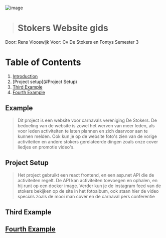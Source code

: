 ![image](https://user-images.githubusercontent.com/73878099/172373718-1e27b565-88ea-44ab-bbdc-255b3256cc2f.png)

># Stokers Website gids
Door: Rens Vlooswijk
Voor: Cv De Stokers en Fontys Semester 3

# Table of Contents
1. [Introduction](#Introduction)
2. [Project setup](#Project Setup)
3. [Third Example](#third-example)
4. [Fourth Example](#fourth-examplehttpwwwfourthexamplecom)


## Example
>Dit project is een website voor carnavals vereniging De Stokers.
>De bedoeling van de website is zowel het werven van meer leden,
>als voor leden activiteiten te laten plannen en zich daarvoor aan te kunnen melden.
>Ook kun je op de website foto's zien van de vorige activiteiten en andere stokers gerelateerde dingen zoals onze cover liedjes en promotie video's.

## Project Setup
>Het project gebruikt een react frontend, en een asp.net API die de activiteiten regelt.
>De API kan activiteiten toevoegen en ophalen, en hij runt op een docker image.
>Verder kun je de instagram feed van de stokers bekijken op de site in het fotoalbum, ook staan hier de video specials zoals de mooi man cover en de carnaval pers conferentie

## Third Example
## [Fourth Example](http://www.fourthexample.com) 
